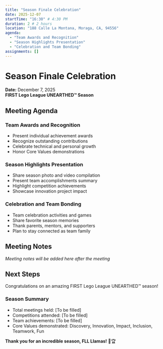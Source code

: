 ```yaml
---
title: "Season Finale Celebration"
date: 2025-12-07
startTime: "16:30" # 4:30 PM
duration: 2 # 2 hours
location: "188 Calle La Montana, Moraga, CA, 94556"
agenda:
  - "Team Awards and Recognition"
  - "Season Highlights Presentation"
  - "Celebration and Team Bonding"
assignments: []
---
```


# Season Finale Celebration
**Date:** December 7, 2025  
**FIRST Lego League UNEARTHED™ Season**

## Meeting Agenda

### Team Awards and Recognition
- Present individual achievement awards
- Recognize outstanding contributions
- Celebrate technical and personal growth
- Honor Core Values demonstrations

### Season Highlights Presentation
- Share season photo and video compilation
- Present team accomplishments summary
- Highlight competition achievements
- Showcase innovation project impact

### Celebration and Team Bonding
- Team celebration activities and games
- Share favorite season memories
- Thank parents, mentors, and supporters
- Plan to stay connected as team family

## Meeting Notes

*Meeting notes will be added here after the meeting*

## Next Steps

Congratulations on an amazing FIRST Lego League UNEARTHED™ season!

### Season Summary
- Total meetings held: [To be filled]
- Competitions attended: [To be filled]
- Team achievements: [To be filled]
- Core Values demonstrated: Discovery, Innovation, Impact, Inclusion, Teamwork, Fun

**Thank you for an incredible season, FLL Llamas!** 🦙🏆